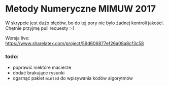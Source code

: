# Metody Numeryczne MIMUW 2017

W skrypcie jest dużo błędów, bo do tej pory nie było żadnej kontroli jakości. Chętnie przyjmę pull requesty :-)

Wersja live: https://www.sharelatex.com/project/59d606877ef26a08a8cf3c58

### todo:

 * poprawić niektóre macierze
 * dodać brakujące rysunki
 * ogarnąć pakiet `minted` do wpisywania kodów algorytmów
